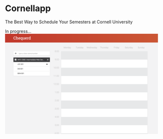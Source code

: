 # Cornellapp
The Best Way to Schedule Your Semesters at Cornell University

In progress...
![In-progress Screenshot](./screenshot.png?raw=true)
